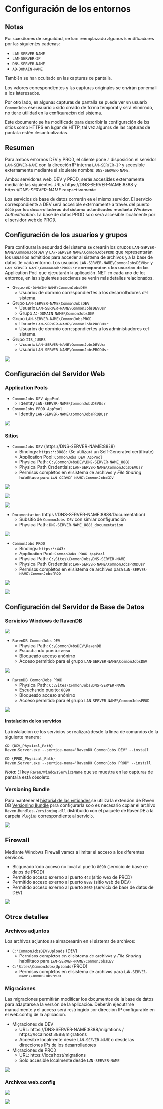 ﻿# Configuración de los entornos

## Notas

Por cuestiones de seguridad, se han reemplazado algunos identificadores por las siguientes cadenas:

* `LAN-SERVER-NAME`
* `LAN-SERVER-IP`
* `DNS-SERVER-NAME`
* `AD-DOMAIN-NAME`

También se han ocultado en las capturas de pantalla.

Los valores correspondientes y las capturas originales se envirán por email a los interesados.

Por otro lado, en algunas capturas de pantalla se puede ver un usuario `CommonJobs` ese usuario a sido creado de forma temporal y será eliminado, no tiene utilidad en la configuración del sistema.

Este documento se ha modificado para describir la configuración de los sitios como HTTPS en lugar de HTTP, tal vez algunas de las capturas de pantalla estén desactualizadas.

## Resumen 

Para ambos entornos DEV y PROD, el cliente pone a disposición el servidor `LAN-SERVER-NAME` con la dirección IP interna `LAN-SERVER-IP` y accesible externamente mediante el siguiente nombre: `DNS-SERVER-NAME`.

Ambos servidores web, DEV y PROD, serán accesibles externamente mediante las siguientes URLs https://DNS-SERVER-NAME:8888 y https://DNS-SERVER-NAME respectivamente.

Los servicios de base de datos correrán en el mismo servidor. El servicio correspondiente a DEV será accesible externamente a través del puerto `8080` por los desarrolladores del sistema autenticados mediante _Windows Authentication_. La base de datos PROD solo será accesible localmente por el servidor web de PROD.


## Configuración de los usuarios y grupos

Para configurar la seguridad del sistema se crearán los grupos `LAN-SERVER-NAME\CommonJobsDEV` y `LAN-SERVER-NAME\CommonJobsPROD` que representarán los usuarios admitidos para acceder al sistema de archivos y a la base de datos de cada entorno. Los usuarios `LAN-SERVER-NAME\CommonJobsDEVUsr` y `LAN-SERVER-NAME\CommonJobsPRODUsr` corresponden a los usuarios de los Application Pool que ejecutarán la aplicación .NET en cada uno de los entornos, en las siguientes secciones se verán más detalles relacionados.

* Grupo `AD-DOMAIN-NAME\CommonJobsDEV`
   * Usuarios de dominio correspondientes a los desarrolladores del sistema.
* Grupo `LAN-SERVER-NAME\CommonJobsDEV`
   * Usuario `LAN-SERVER-NAME\CommonJobsDEVUsr`
   * Grupo `AD-DOMAIN-NAME\CommonJobsDEV`
* Grupo `LAN-SERVER-NAME\CommonJobsPROD`
   * Usuario `LAN-SERVER-NAME\CommonJobsPRODUsr`
   * Usuarios de dominio correspondientes a los administradores del sistema.
* Grupo `IIS_IUSRS`
   * Usuario `LAN-SERVER-NAME\CommonJobsDEVUsr`
   * Usuario `LAN-SERVER-NAME\CommonJobsPRODUsr`

![ ](Images/UsersGroups.jpg)

## Configuración del Servidor Web

### Application Pools

* `CommonJobs DEV AppPool`
   * Identity `LAN-SERVER-NAME\CommonJobsDEVUsr`
* `CommonJobs PROD AppPool`
   * Identity `LAN-SERVER-NAME\CommonJobsPRODUsr`

![ ](Images/IIS_AppPools.jpg)

### Sitios

* `CommonJobs DEV` (https://DNS-SERVER-NAME:8888)
   * Bindings: `https:*:8888:` (Se utilizará un Self-Generated certificate)
   * Application Pool: `CommonJobs DEV AppPool`
   * Physical Path: `C:\CommonJobsDEV\DNS-SERVER-NAME_8888`
   * Physical Path Credentials: `LAN-SERVER-NAME\CommonJobsDEVUsr`
   * Permisos completos en el sistema de archivos y _File Sharing_ habilitado para `LAN-SERVER-NAME\CommonJobsDEV` 

![ ](Images/IIS_DEV_Site.jpg)

![ ](Images/FileSystem_DEV.jpg)

![ ](Images/Sharing_DEV_folder.jpg)

* `Documentation` (https://DNS-SERVER-NAME:8888/Documentation)
   * Subsitio de `CommonJobs DEV` con similar configuración
   * Physical Path: `DNS-SERVER-NAME_8888_documentation`

![ ](Images/IIS_DEV_Documentation_Site.jpg)

* `CommonJobs PROD`
   * Bindings: `https:*:443:` 
   * Application Pool: `CommonJobs PROD AppPool`
   * Physical Path: `C:\Sites\CommonJobs\DNS-SERVER-NAME`
   * Physical Path Credentials: `LAN-SERVER-NAME\CommonJobsPRODUsr`
   * Permisos completos en el sistema de archivos para `LAN-SERVER-NAME\CommonJobsPROD`

![ ](Images/IIS_PROD_Site.jpg)

![ ](Images/FileSystem_PROD.jpg)

## Configuración del Servidor de Base de Datos

### Servicios Windows de RavenDB

![ ](Images/Services.jpg)

* `RavenDB CommonJobs DEV`
   * Physical Path: `C:\CommonJobsDEV\RavenDB`
   * Escuchando puerto: `8080`
   * Bloqueado acceso anónimo
   * Acceso permitido para el grupo `LAN-SERVER-NAME\CommonJobsDEV`

![ ](Images/RavenConfig_DEV.jpg)

* `RavenDB CommonJobs PROD`
   * Physical Path: `C:\Sites\CommonJobs\DNS-SERVER-NAME`
   * Escuchando puerto: `8090`
   * Bloqueado acceso anónimo
   * Acceso permitido para el grupo `LAN-SERVER-NAME\CommonJobsPROD`

![ ](Images/RavenConfig_PROD.jpg)

#### Instalación de los servicios

La instalación de los servicios se realizará desde la línea de comandos de la siguiente manera:

    CD {DEV_Physical_Path}
    Raven.Server.exe --service-name="RavenDB CommonJobs DEV" --install

    CD {PROD_Physical_Path}
    Raven.Server.exe --service-name="RavenDB CommonJobs PROD" --install

_Nota_: El key `Raven/WindowsServiceName` que se muestra en las capturas de pantalla está obsoleto.

### Versioning Bundle

Para mantener el [historial de las entidades](../Proyecto/Historial-de-Cambios-de-Entidades) se utiliza la extensión de Raven DB [Versioning Bundle](http://ravendb.net/docs/server/bundles/versioning) para configurarla solo es necesario copiar el archivo `Raven.Bundles.Versioning.dll` distribuido con el paquete de RavenDB a la carpeta `Plugins` correspondiente al servicio.

![ ](Images/VersioningBundleInstallation.jpg)

## Firewall

Mediante Windows Firewall vamos a limitar el acceso a los diferentes servicios.

* Bloqueado todo acceso no local al puerto `8090` (servicio de base de datos de PROD)
* Permitido acceso externo al puerto `443` (sitio web de PROD)
* Permitido acceso externo al puerto `8888` (sitio web de DEV)
* Permitido acceso externo al puerto `8080` (servicio de base de datos de DEV)

![ ](Images/Firewall.jpg)

## Otros detalles

### Archivos adjuntos

Los archivos adjuntos se almacenarán en el sistema de archivos:

* `C:\CommonJobsDEV\Uploads` (DEV)
   * Permisos completos en el sistema de archivos y _File Sharing_ habilitado para `LAN-SERVER-NAME\CommonJobsDEV` 
* `C:\Sites\CommonJobs\Uploads` (PROD)
   * Permisos completos en el sistema de archivos para `LAN-SERVER-NAME\CommonJobsPROD` 

### Migraciones

Las migraciones permitirán modificar los documentos de la base de datos para adaptarse a la versión de la aplicación. Deberán ejecutarse manualmente y el acceso será restringido por dirección IP configurable en el web.config de la aplicación.

* Migraciones de DEV
  * URL: https://DNS-SERVER-NAME:8888/migrations / https://localhost:8888/migrations
  * Accesible localmente desde `LAN-SERVER-NAME` o desde las direcciones IPs de los desarrolladores
* Migraciones de PROD
  * URL: https://localhost/migrations
  * Solo accesible localmente desde `LAN-SERVER-NAME`

![ ](Images/Migrations.jpg)

### Archivos web.config

![ ](Images/WebConfig_DEV.jpg)

![ ](Images/WebConfig_PROD.jpg)
